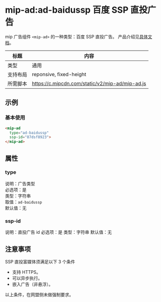 # mip-ad:ad-baidussp 百度 SSP 直投广告

mip 广告组件 `<mip-ad>` 的一种类型：百度 SSP 直投广告。 产品介绍见[具体文档](http://yingxiao.baidu.com/zhichi/knowledge/detail.action?channelId=24&classId=14547&knowledgeId=14745)。

标题|内容
----|----
类型|通用
支持布局|reponsive, fixed-height
所需脚本|https://c.mipcdn.com/static/v2/mip-ad/mip-ad.js

## 示例

### 基本使用

```html
<mip-ad
  type="ad-baidussp"
  ssp-id="87dsf8923">
</mip-ad>
```

## 属性

### type

说明：广告类型  
必选项：是  
类型：字符串  
取值：`ad-baidussp`  
默认值：无

### ssp-id

说明：直投广告 id
必选项：是
类型：字符串
默认值：无

## 注意事项

SSP 直投富媒体须满足以下 3 个条件

- 支持 HTTPS。
- 可以异步执行。
- 嵌入广告（非悬浮）。

以上条件，在网盟侧未做强制要求。  
